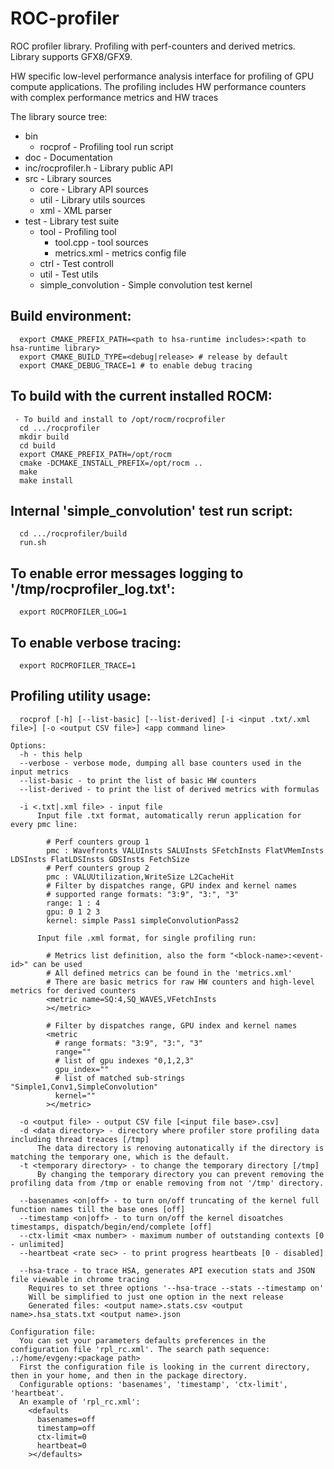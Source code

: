 # ROC-profiler

ROC profiler library. Profiling with perf-counters and derived metrics. Library supports GFX8/GFX9.

HW specific low-level performance analysis interface for profiling of GPU compute applications. The profiling includes HW performance counters with complex performance metrics and HW traces

The library source tree:
 - bin
   - rocprof - Profiling tool run script
 - doc - Documentation
 - inc/rocprofiler.h - Library public API
 - src  - Library sources
   - core - Library API sources
   - util - Library utils sources
   - xml - XML parser
 - test - Library test suite
   - tool - Profiling tool
     - tool.cpp - tool sources
     - metrics.xml - metrics config file
   - ctrl - Test controll
   - util - Test utils
   - simple_convolution - Simple convolution test kernel

## Build environment:
```
  export CMAKE_PREFIX_PATH=<path to hsa-runtime includes>:<path to hsa-runtime library>
  export CMAKE_BUILD_TYPE=<debug|release> # release by default
  export CMAKE_DEBUG_TRACE=1 # to enable debug tracing
```

## To build with the current installed ROCM:
```
 - To build and install to /opt/rocm/rocprofiler
  cd .../rocprofiler
  mkdir build
  cd build
  export CMAKE_PREFIX_PATH=/opt/rocm
  cmake -DCMAKE_INSTALL_PREFIX=/opt/rocm ..
  make
  make install
```

## Internal 'simple_convolution' test run script:
```
  cd .../rocprofiler/build
  run.sh
```

## To enable error messages logging to '/tmp/rocprofiler_log.txt':
```
  export ROCPROFILER_LOG=1
```

## To enable verbose tracing:
```
  export ROCPROFILER_TRACE=1
```

## Profiling utility usage:
```
  rocprof [-h] [--list-basic] [--list-derived] [-i <input .txt/.xml file>] [-o <output CSV file>] <app command line>

Options:
  -h - this help
  --verbose - verbose mode, dumping all base counters used in the input metrics
  --list-basic - to print the list of basic HW counters
  --list-derived - to print the list of derived metrics with formulas

  -i <.txt|.xml file> - input file
      Input file .txt format, automatically rerun application for every pmc line:

        # Perf counters group 1
        pmc : Wavefronts VALUInsts SALUInsts SFetchInsts FlatVMemInsts LDSInsts FlatLDSInsts GDSInsts FetchSize
        # Perf counters group 2
        pmc : VALUUtilization,WriteSize L2CacheHit
        # Filter by dispatches range, GPU index and kernel names
        # supported range formats: "3:9", "3:", "3"
        range: 1 : 4
        gpu: 0 1 2 3
        kernel: simple Pass1 simpleConvolutionPass2

      Input file .xml format, for single profiling run:

        # Metrics list definition, also the form "<block-name>:<event-id>" can be used
        # All defined metrics can be found in the 'metrics.xml'
        # There are basic metrics for raw HW counters and high-level metrics for derived counters
        <metric name=SQ:4,SQ_WAVES,VFetchInsts
        ></metric>

        # Filter by dispatches range, GPU index and kernel names
        <metric
          # range formats: "3:9", "3:", "3"
          range=""
          # list of gpu indexes "0,1,2,3"
          gpu_index=""
          # list of matched sub-strings "Simple1,Conv1,SimpleConvolution"
          kernel=""
        ></metric>

  -o <output file> - output CSV file [<input file base>.csv]
  -d <data directory> - directory where profiler store profiling data including thread treaces [/tmp]
      The data directory is renoving autonatically if the directory is matching the temporary one, which is the default.
  -t <temporary directory> - to change the temporary directory [/tmp]
      By changing the temporary directory you can prevent removing the profiling data from /tmp or enable removing from not '/tmp' directory.

  --basenames <on|off> - to turn on/off truncating of the kernel full function names till the base ones [off]
  --timestamp <on|off> - to turn on/off the kernel disoatches timestamps, dispatch/begin/end/complete [off]
  --ctx-limit <max number> - maximum number of outstanding contexts [0 - unlimited]
  --heartbeat <rate sec> - to print progress heartbeats [0 - disabled]

  --hsa-trace - to trace HSA, generates API execution stats and JSON file viewable in chrome tracing
    Requires to set three options '--hsa-trace --stats --timestamp on'
    Will be simplified to just one option in the next release
    Generated files: <output name>.stats.csv <output name>.hsa_stats.txt <output name>.json

Configuration file:
  You can set your parameters defaults preferences in the configuration file 'rpl_rc.xml'. The search path sequence: .:/home/evgeny:<package path>
  First the configuration file is looking in the current directory, then in your home, and then in the package directory.
  Configurable options: 'basenames', 'timestamp', 'ctx-limit', 'heartbeat'.
  An example of 'rpl_rc.xml':
    <defaults
      basenames=off
      timestamp=off
      ctx-limit=0
      heartbeat=0
    ></defaults>
```
